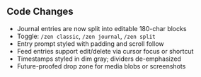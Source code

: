 ## Code Changes

- Journal entries are now split into editable 180-char blocks
- Toggle: `/zen classic`, `/zen journal`, `/zen split`
- Entry prompt styled with padding and scroll follow
- Feed entries support edit/delete via cursor focus or shortcut
- Timestamps styled in dim gray; dividers de-emphasized
- Future-proofed drop zone for media blobs or screenshots
